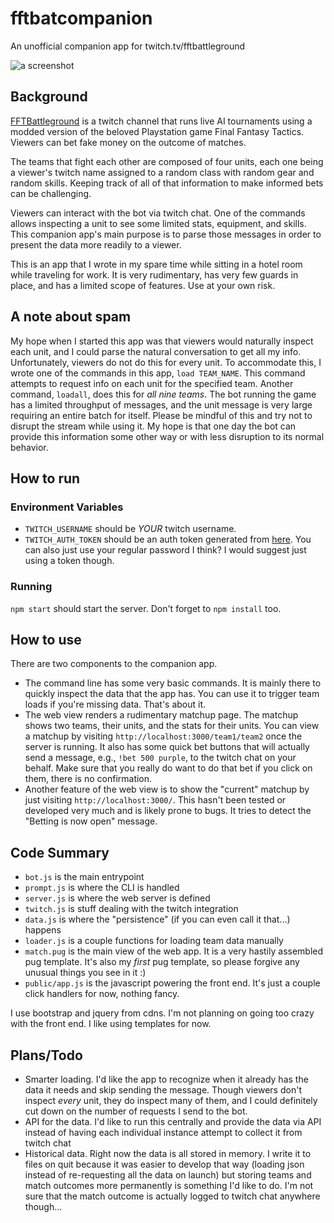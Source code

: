 # fftbatcompanion
An unofficial companion app for twitch.tv/fftbattleground

![a screenshot](https://i.imgur.com/1KW6llH.png)

## Background

[FFTBattleground](https://twitch.tv/fftbattleground) is a twitch channel that runs live AI tournaments using a modded version of the beloved Playstation game Final Fantasy Tactics. Viewers can bet fake money on the outcome of matches.

The teams that fight each other are composed of four units, each one being a viewer's twitch name assigned to a random class with random gear and random skills. Keeping track of all of that information to make informed bets can be challenging.

Viewers can interact with the bot via twitch chat. One of the commands allows inspecting a unit to see some limited stats, equipment, and skills. This companion app's main purpose is to parse those messages in order to present the data more readily to a viewer.

This is an app that I wrote in my spare time while sitting in a hotel room while traveling for work. It is very rudimentary, has very few guards in place, and has a limited scope of features. Use at your own risk.

## A note about spam

My hope when I started this app was that viewers would naturally inspect each unit, and I could parse the natural conversation to get all my info. Unfortunately, viewers do not do this for every unit. To accommodate this, I wrote one of the commands in this app, `load TEAM_NAME`. This command attempts to request info on each unit for the specified team. Another command, `loadall`, does this for _all nine teams_. The bot running the game has a limited throughput of messages, and the unit message is very large requiring an entire batch for itself. Please be mindful of this and try not to disrupt the stream while using it. My hope is that one day the bot can provide this information some other way or with less disruption to its normal behavior.

## How to run

### Environment Variables

* `TWITCH_USERNAME` should be _YOUR_ twitch username.
* `TWITCH_AUTH_TOKEN` should be an auth token generated from [here](https://twitchapps.com/tmi/). You can also just use your regular password I think? I would suggest just using a token though.

### Running

`npm start` should start the server. Don't forget to `npm install` too.

## How to use

There are two components to the companion app.

* The command line has some very basic commands. It is mainly there to quickly inspect the data that the app has. You can use it to trigger team loads if you're missing data. That's about it.
* The web view renders a rudimentary matchup page. The matchup shows two teams, their units, and the stats for their units. You can view a matchup by visiting `http://localhost:3000/team1/team2` once the server is running. It also has some quick bet buttons that will actually send a message, e.g., `!bet 500 purple`, to the twitch chat on your behalf. Make sure that you really do want to do that bet if you click on them, there is no confirmation.
* Another feature of the web view is to show the "current" matchup by just visiting `http://localhost:3000/`. This hasn't been tested or developed very much and is likely prone to bugs. It tries to detect the "Betting is now open" message.

## Code Summary

* `bot.js` is the main entrypoint
* `prompt.js` is where the CLI is handled
* `server.js` is where the web server is defined
* `twitch.js` is stuff dealing with the twitch integration
* `data.js` is where the "persistence" (if you can even call it that...) happens
* `loader.js` is a couple functions for loading team data manually
* `match.pug` is the main view of the web app. It is a very hastily assembled pug template. It's also my _first_ pug template, so please forgive any unusual things you see in it :)
* `public/app.js` is the javascript powering the front end. It's just a couple click handlers for now, nothing fancy.

I use bootstrap and jquery from cdns. I'm not planning on going too crazy with the front end. I like using templates for now.

## Plans/Todo

* Smarter loading. I'd like the app to recognize when it already has the data it needs and skip sending the message. Though viewers don't inspect _every_ unit, they do inspect many of them, and I could definitely cut down on the number of requests I send to the bot.
* API for the data. I'd like to run this centrally and provide the data via API instead of having each individual instance attempt to collect it from twitch chat
* Historical data. Right now the data is all stored in memory. I write it to files on quit because it was easier to develop that way (loading json instead of re-requesting all the data on launch) but storing teams and match outcomes more permanently is something I'd like to do. I'm not sure that the match outcome is actually logged to twitch chat anywhere though...


